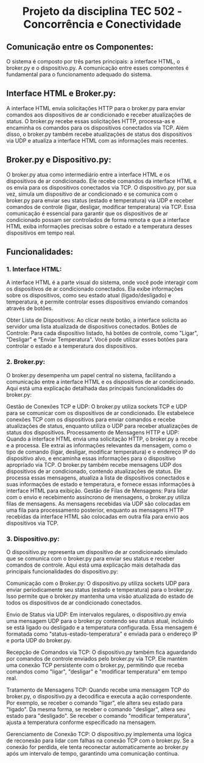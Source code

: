 <h1 align="center">
  <br>
  Projeto da disciplina TEC 502 - Concorrência e Conectividade
  <br>
</h1>

<div>


## Comunicação entre os Componentes:
O sistema é composto por três partes principais: a interface HTML, o broker.py e o dispositivo.py. A comunicação entre esses componentes é fundamental para o funcionamento adequado do sistema.

## Interface HTML e Broker.py:

A interface HTML envia solicitações HTTP para o broker.py para enviar comandos aos dispositivos de ar condicionado e receber atualizações de status. O broker.py recebe essas solicitações HTTP, processa-as e encaminha os comandos para os dispositivos conectados via TCP. Além disso, o broker.py também recebe atualizações de status dos dispositivos via UDP e atualiza a interface HTML com as informações mais recentes.

## Broker.py e Dispositivo.py:
O broker.py atua como intermediário entre a interface HTML e os dispositivos de ar condicionado. Ele recebe comandos da interface HTML e os envia para os dispositivos conectados via TCP. O dispositivo.py, por sua vez, simula um dispositivo de ar condicionado e se comunica com o broker.py para enviar seu status (estado e temperatura) via UDP e receber comandos de controle (ligar, desligar, modificar temperatura) via TCP. Essa comunicação é essencial para garantir que os dispositivos de ar condicionado possam ser controlados de forma remota e que a interface HTML exiba informações precisas sobre o estado e a temperatura desses dispositivos em tempo real.

## Funcionalidades:
### 1. Interface HTML:
A interface HTML é a parte visual do sistema, onde você pode interagir com os dispositivos de ar condicionado conectados. Ela exibe informações sobre os dispositivos, como seu estado atual (ligado/desligado) e temperatura, e permite controlar esses dispositivos enviando comandos através de botões.

Obter Lista de Dispositivos: Ao clicar neste botão, a interface solicita ao servidor uma lista atualizada de dispositivos conectados.
Botões de Controle: Para cada dispositivo listado, há botões de controle, como "Ligar", "Desligar" e "Enviar Temperatura". Você pode utilizar esses botões para controlar o estado e a temperatura dos dispositivos.
### 2. Broker.py:
O broker.py desempenha um papel central no sistema, facilitando a comunicação entre a interface HTML e os dispositivos de ar condicionado. Aqui está uma explicação detalhada das principais funcionalidades do broker.py:

Gestão de Conexões TCP e UDP: O broker.py utiliza sockets TCP e UDP para se comunicar com os dispositivos de ar condicionado. Ele estabelece conexões TCP com os dispositivos para enviar comandos e recebe atualizações de status, enquanto utiliza o UDP para receber atualizações de status dos dispositivos.
Processamento de Mensagens HTTP e UDP: Quando a interface HTML envia uma solicitação HTTP, o broker.py a recebe e a processa. Ele extrai as informações relevantes da mensagem, como o tipo de comando (ligar, desligar, modificar temperatura) e o endereço IP do dispositivo alvo, e encaminha essas informações para o dispositivo apropriado via TCP. O broker.py também recebe mensagens UDP dos dispositivos de ar condicionado, contendo atualizações de status. Ele processa essas mensagens, atualiza a lista de dispositivos conectados e suas informações de estado e temperatura, e fornece essas informações à interface HTML para exibição.
Gestão de Filas de Mensagens: Para lidar com o envio e recebimento assíncrono de mensagens, o broker.py utiliza filas de mensagens. As mensagens recebidas via UDP são colocadas em uma fila para processamento posterior, enquanto as mensagens HTTP recebidas da interface HTML são colocadas em outra fila para envio aos dispositivos via TCP.
### 3. Dispositivo.py:
O dispositivo.py representa um dispositivo de ar condicionado simulado que se comunica com o broker.py para enviar seu status e receber comandos de controle. Aqui está uma explicação mais detalhada das principais funcionalidades do dispositivo.py:

Comunicação com o Broker.py: O dispositivo.py utiliza sockets UDP para enviar periodicamente seu status (estado e temperatura) para o broker.py. Isso permite que o broker.py mantenha uma visão atualizada do estado de todos os dispositivos de ar condicionado conectados.

Envio de Status via UDP: Em intervalos regulares, o dispositivo.py envia uma mensagem UDP para o broker.py contendo seu status atual, incluindo se está ligado ou desligado e a temperatura configurada. Essa mensagem é formatada como "status-estado-temperatura" e enviada para o endereço IP e porta UDP do broker.py.

Recepção de Comandos via TCP: O dispositivo.py também fica aguardando por comandos de controle enviados pelo broker.py via TCP. Ele mantém uma conexão TCP persistente com o broker.py, permitindo que receba comandos como "ligar", "desligar" e "modificar temperatura" em tempo real.

Tratamento de Mensagens TCP: Quando recebe uma mensagem TCP do broker.py, o dispositivo.py a decodifica e executa a ação correspondente. Por exemplo, se receber o comando "ligar", ele altera seu estado para "ligado". Da mesma forma, se receber o comando "desligar", altera seu estado para "desligado". Se receber o comando "modificar temperatura", ajusta a temperatura conforme especificado na mensagem.

Gerenciamento de Conexão TCP: O dispositivo.py implementa uma lógica de reconexão para lidar com falhas na conexão TCP com o broker.py. Se a conexão for perdida, ele tenta reconectar automaticamente ao broker.py após um intervalo de tempo, garantindo uma comunicação contínua.
</div>

